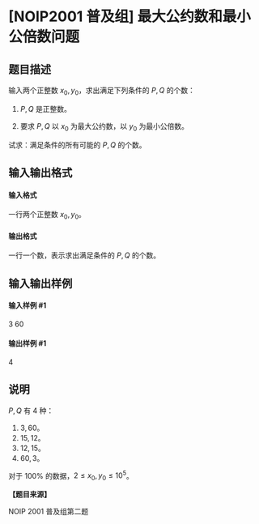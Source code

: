 
# [NOIP2001 普及组] 最大公约数和最小公倍数问题
## 题目描述
输入两个正整数 $x_0, y_0$，求出满足下列条件的 $P, Q$ 的个数：

1. $P,Q$ 是正整数。

2. 要求 $P, Q$ 以 $x_0$ 为最大公约数，以 $y_0$ 为最小公倍数。

试求：满足条件的所有可能的 $P, Q$ 的个数。
## 输入输出格式
#### 输入格式

一行两个正整数 $x_0, y_0$。
#### 输出格式

一行一个数，表示求出满足条件的 $P, Q$ 的个数。
## 输入输出样例
#### 输入样例 #1
3 60

#### 输出样例 #1
4

## 说明
$P,Q$ 有 $4$ 种：

1. $3, 60$。
2. $15, 12$。
3. $12, 15$。
4. $60, 3$。

对于 $100\%$ 的数据，$2 \le x_0, y_0 \le {10}^5$。

**【题目来源】**

NOIP 2001 普及组第二题
